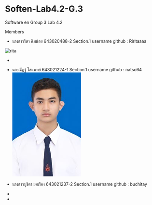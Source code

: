 # Soften-Lab4.2-G.3
Software en Group 3 Lab 4.2

Members 
- นางสาวริตา ฉิมน้อย 643020488-2 Section.1 username github : Riritaaaa
 
![rita](https://github.com/Riritaaaa/Soften-Lab4-G.3/assets/127298723/1fa4dd75-7fa6-4d32-9cab-dc95332fbea7)

- 
- นายณัฏฐ์ โสแพทย์ 643021224-1 Section.1 username github : natso64
![nat](https://github.com/Riritaaaa/Soften-Lab4-G.3/blob/main/media/nat.jpg)
- นางสาวบูชิตา ยศเรือง 643021237-2 Section.1 username github : buchitay

-
-
